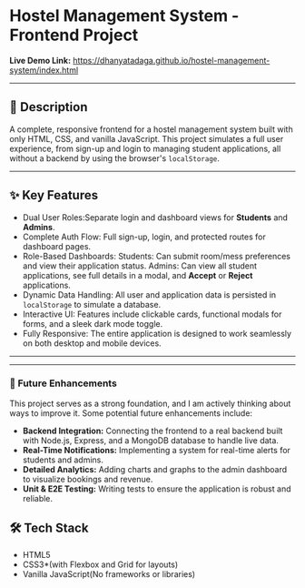 # Hostel Management System - Frontend Project

**Live Demo Link:** https://dhanyatadaga.github.io/hostel-management-system/index.html

---

## 🚀 Description

A complete, responsive frontend for a hostel management system built with only HTML, CSS, and vanilla JavaScript. This project simulates a full user experience, from sign-up and login to managing student applications, all without a backend by using the browser's `localStorage`.

---

## ✨ Key Features

* Dual User Roles:Separate login and dashboard views for **Students** and **Admins**.
* Complete Auth Flow: Full sign-up, login, and protected routes for dashboard pages.
* Role-Based Dashboards:
  Students: Can submit room/mess preferences and view their application status.
  Admins: Can view all student applications, see full details in a modal, and **Accept** or **Reject** applications.
* Dynamic Data Handling: All user and application data is persisted in `localStorage` to simulate a database.
* Interactive UI: Features include clickable cards, functional modals for forms, and a sleek dark mode toggle.
* Fully Responsive: The entire application is designed to work seamlessly on both desktop and mobile devices.

---

---

### 🚀 Future Enhancements

This project serves as a strong foundation, and I am actively thinking about ways to improve it. Some potential future enhancements include:

* **Backend Integration:** Connecting the frontend to a real backend built with Node.js, Express, and a MongoDB database to handle live data.
* **Real-Time Notifications:** Implementing a system for real-time alerts for students and admins.
* **Detailed Analytics:** Adding charts and graphs to the admin dashboard to visualize bookings and revenue.
* **Unit & E2E Testing:** Writing tests to ensure the application is robust and reliable.

## 🛠️ Tech Stack

* HTML5
* CSS3*(with Flexbox and Grid for layouts)
* Vanilla JavaScript(No frameworks or libraries)
